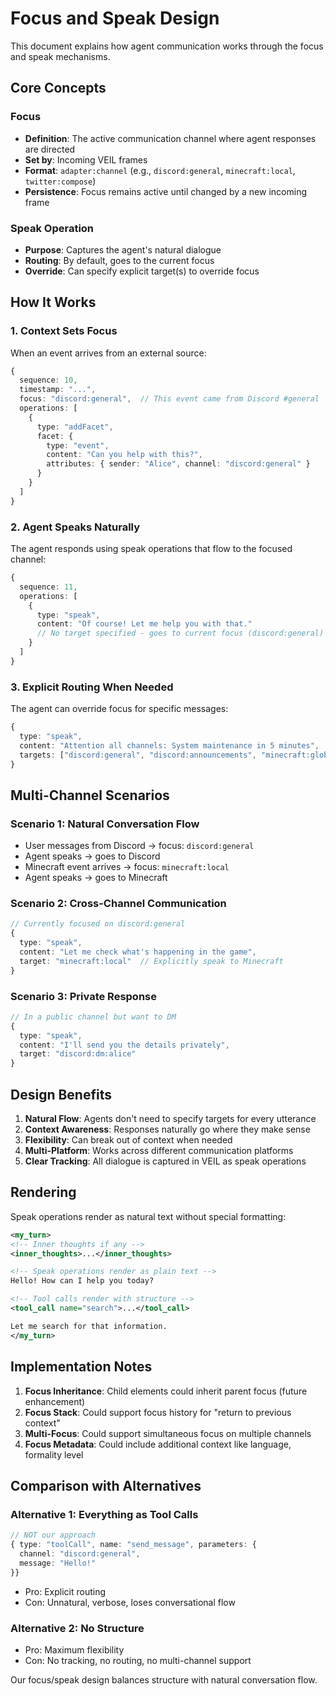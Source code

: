 # Focus and Speak Design

This document explains how agent communication works through the focus and speak mechanisms.

## Core Concepts

### Focus
- **Definition**: The active communication channel where agent responses are directed
- **Set by**: Incoming VEIL frames
- **Format**: `adapter:channel` (e.g., `discord:general`, `minecraft:local`, `twitter:compose`)
- **Persistence**: Focus remains active until changed by a new incoming frame

### Speak Operation
- **Purpose**: Captures the agent's natural dialogue
- **Routing**: By default, goes to the current focus
- **Override**: Can specify explicit target(s) to override focus

## How It Works

### 1. Context Sets Focus
When an event arrives from an external source:
```typescript
{
  sequence: 10,
  timestamp: "...",
  focus: "discord:general",  // This event came from Discord #general
  operations: [
    {
      type: "addFacet",
      facet: {
        type: "event",
        content: "Can you help with this?",
        attributes: { sender: "Alice", channel: "discord:general" }
      }
    }
  ]
}
```

### 2. Agent Speaks Naturally
The agent responds using speak operations that flow to the focused channel:
```typescript
{
  sequence: 11,
  operations: [
    {
      type: "speak",
      content: "Of course! Let me help you with that."
      // No target specified - goes to current focus (discord:general)
    }
  ]
}
```

### 3. Explicit Routing When Needed
The agent can override focus for specific messages:
```typescript
{
  type: "speak",
  content: "Attention all channels: System maintenance in 5 minutes",
  targets: ["discord:general", "discord:announcements", "minecraft:global"]
}
```

## Multi-Channel Scenarios

### Scenario 1: Natural Conversation Flow
- User messages from Discord → focus: `discord:general`
- Agent speaks → goes to Discord
- Minecraft event arrives → focus: `minecraft:local`
- Agent speaks → goes to Minecraft

### Scenario 2: Cross-Channel Communication
```typescript
// Currently focused on discord:general
{
  type: "speak",
  content: "Let me check what's happening in the game",
  target: "minecraft:local"  // Explicitly speak to Minecraft
}
```

### Scenario 3: Private Response
```typescript
// In a public channel but want to DM
{
  type: "speak",
  content: "I'll send you the details privately",
  target: "discord:dm:alice"
}
```

## Design Benefits

1. **Natural Flow**: Agents don't need to specify targets for every utterance
2. **Context Awareness**: Responses naturally go where they make sense
3. **Flexibility**: Can break out of context when needed
4. **Multi-Platform**: Works across different communication platforms
5. **Clear Tracking**: All dialogue is captured in VEIL as speak operations

## Rendering

Speak operations render as natural text without special formatting:
```xml
<my_turn>
<!-- Inner thoughts if any -->
<inner_thoughts>...</inner_thoughts>

<!-- Speak operations render as plain text -->
Hello! How can I help you today?

<!-- Tool calls render with structure -->
<tool_call name="search">...</tool_call>

Let me search for that information.
</my_turn>
```

## Implementation Notes

1. **Focus Inheritance**: Child elements could inherit parent focus (future enhancement)
2. **Focus Stack**: Could support focus history for "return to previous context"
3. **Multi-Focus**: Could support simultaneous focus on multiple channels
4. **Focus Metadata**: Could include additional context like language, formality level

## Comparison with Alternatives

### Alternative 1: Everything as Tool Calls
```typescript
// NOT our approach
{ type: "toolCall", name: "send_message", parameters: { 
  channel: "discord:general", 
  message: "Hello!" 
}}
```
- Pro: Explicit routing
- Con: Unnatural, verbose, loses conversational flow

### Alternative 2: No Structure
- Pro: Maximum flexibility
- Con: No tracking, no routing, no multi-channel support

Our focus/speak design balances structure with natural conversation flow.
